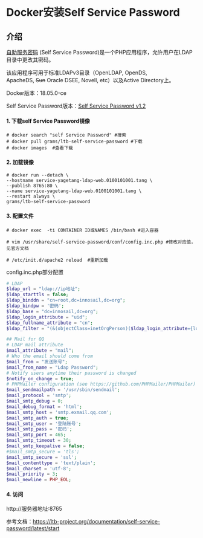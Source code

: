 # Docker安装Self Service Password

## 介绍

[自助服务密码](https://ltb-project.org/documentation/self-service-password) (Self Service Password)是一个PHP应用程序，允许用户在LDAP目录中更改其密码。

该应用程序可用于标准LDAPv3目录（OpenLDAP, OpenDS, ApacheDS, ~~Sun~~ Oracle DSEE, Novell, etc）以及Active Directory上。



Docker版本：18.05.0-ce

Self Service Password版本：[Self Service Password v1.2](https://ltb-project.org/documentation/self-service-password/1.2/start)



#### 1. 下载self Service Password镜像

```shell
# docker search "self Service Password" #搜索
# docker pull grams/ltb-self-service-password #下载
# docker images  #查看下载
```

#### 2. 加载镜像

``` shell
# docker run --detach \
--hostname service-yagetang-ldap-web.0100101001.tang \
--publish 8765:80 \
--name service-yagetang-ldap-web.0100101001.tang \
--restart always \
grams/ltb-self-service-password
```

#### 3. 配置文件

```shell
# docker exec  -ti CONTAINER ID或NAMES /bin/bash #进入容器

# vim /usr/share/self-service-password/conf/config.inc.php #修改对应值，见官方文档

# /etc/init.d/apache2 reload  #重新加载
```

config.inc.php部分配置

```php
# LDAP
$ldap_url = "ldap://ip地址";
$ldap_starttls = false;
$ldap_binddn = "cn=root,dc=innosail,dc=org";
$ldap_bindpw = '密码';
$ldap_base = "dc=innosail,dc=org";
$ldap_login_attribute = "uid";
$ldap_fullname_attribute = "cn";
$ldap_filter = "(&(objectClass=inetOrgPerson)($ldap_login_attribute={login}))";

## Mail for QQ
# LDAP mail attribute
$mail_attribute = "mail";
# Who the email should come from
$mail_from = "发送账号";
$mail_from_name = "Ldap Password";
# Notify users anytime their password is changed
$notify_on_change = true;
# PHPMailer configuration (see https://github.com/PHPMailer/PHPMailer)
$mail_sendmailpath = '/usr/sbin/sendmail';
$mail_protocol = 'smtp';
$mail_smtp_debug = 0;
$mail_debug_format = 'html';
$mail_smtp_host = 'smtp.exmail.qq.com';
$mail_smtp_auth = true;
$mail_smtp_user = '登陆账号';
$mail_smtp_pass = '密码';
$mail_smtp_port = 465;
$mail_smtp_timeout = 30;
$mail_smtp_keepalive = false;
#$mail_smtp_secure = 'tls';
$mail_smtp_secure = 'ssl';
$mail_contenttype = 'text/plain';
$mail_charset = 'utf-8';
$mail_priority = 3;
$mail_newline = PHP_EOL;

```



#### 4. 访问

http://服务器地址:8765



参考文档：https://ltb-project.org/documentation/self-service-password/latest/start